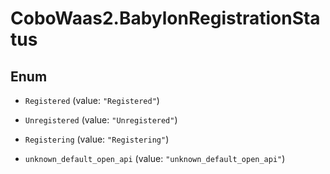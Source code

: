 # CoboWaas2.BabylonRegistrationStatus

## Enum


* `Registered` (value: `"Registered"`)

* `Unregistered` (value: `"Unregistered"`)

* `Registering` (value: `"Registering"`)

* `unknown_default_open_api` (value: `"unknown_default_open_api"`)


